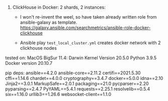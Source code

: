1) ClickHouse in Docker: 2 shards, 2 instances:
    - I won't re-invent the weel, so have taken already written role from ansible-galaxy as template.
      https://galaxy.ansible.com/searchmetrics/ansible-role-docker-clickhouse

    - Ansible play `test_local_cluster.yml` creates docker network with 2 clickhouse nodes


tested on:
MacOS BigSur 11.4: Darwin Kernel Version 20.5.0
Python 3.9.5
Docker version 20.10.7

pip deps:
ansible==4.2.0
ansible-core==2.11.2
certifi==2021.5.30
cffi==1.14.6
chardet==4.0.0
cryptography==3.4.7
docker==5.0.0
idna==2.10
Jinja2==3.0.1
MarkupSafe==2.0.1
packaging==21.0
pycparser==2.20
pyparsing==2.4.7
PyYAML==5.4.1
requests==2.25.1
resolvelib==0.5.4
six==1.16.0
urllib3==1.26.6
websocket-client==1.1.0
